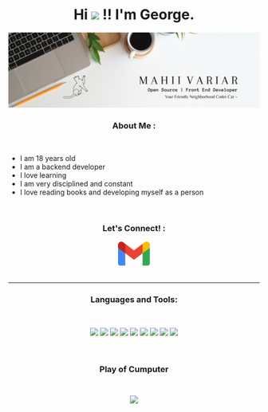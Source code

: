 <!-- Intro -->


<h1 align="center">Hi <img src="https://raw.githubusercontent.com/MartinHeinz/MartinHeinz/master/wave.gif" width="30px"> !! I'm George.</h1>
<a href="https://mahiiverse-portfolio.000webhostapp.com/" target="_blank"><img src="https://github.com/mahiiverse1/mahiiverse1/blob/main/mahii-header.png" /></a>
<h3 align="center">About Me :</h3>  
<br>
<ul>
    <li>I am 18 years old</li>
    <li>I am a backend developer</li>
    <li>I love learning</li>
    <li>I am very disciplined and constant</li>
    <li>I love reading books and developing myself as a person</li>
</ul>
<br>

<!-- Socials --> 

<h3 align="center">Let's Connect! :</h3>  
<div align="center">


<a href="mailto:yoansebastiangeorgemazo@gmail.com" target="blank">
<img src="https://github.com/mahiiverse1/mahiiverse1/blob/main/Gmail_Logo_256px.png" style="height: 3rem"/>
</a>

</div>
<br>
<hr>
<!-- Tech Stack --> 

<h3 align="Center">Languages and Tools:</h3>  
<br>
<p align="center">
<img src="https://i.postimg.cc/G3SVWLdV/logos-sebas-Html.png)](https://postimg.cc/CdkcDVZs)" style="height: 3rem"/>
<img src="https://i.postimg.cc/rmczL62R/logos-sebas-Css.png)](https://postimg.cc/hJyK95jK)"/>
<img src="https://i.postimg.cc/tC0R0Qdq/logos-sebas-Java-Script.png)](https://postimg.cc/0rf1m4HF)"/>
<img src="https://i.postimg.cc/5tQkWGSJ/logos-sebas-Java.png)](https://postimg.cc/4KZ1zW02)"/>
<img src="https://i.postimg.cc/Hxyx5p0N/logos-sebas-Python.png)](https://postimg.cc/8JTNgg0d)"/>
<img src="https://i.postimg.cc/SNDyn2Fs/logos-sebas-Php.png)](https://postimg.cc/CznytKKT)"/>
<img src="https://i.postimg.cc/zGb9qVq4/logos-sebas-Mysql.png)](https://postimg.cc/VJw7RsrF)"/>
<img src="https://i.postimg.cc/zXJhmgFX/logos-sebas-Angular.png)](https://postimg.cc/Z0Mnp0Q1)"/>
<img src="https://i.postimg.cc/65YvBpMV/logos-sebas-Git.png)](https://postimg.cc/hfQjrcWh)"/>

</p>
<br>
<!-- Gif Dino -->

 <div align="center">
     <h3 aling="center">Play of Cumputer<h3>
         <br>
   <img src="https://raw.githubusercontent.com/saadeghi/saadeghi/master/dino.gif" /><br><br>
 </div>

         

